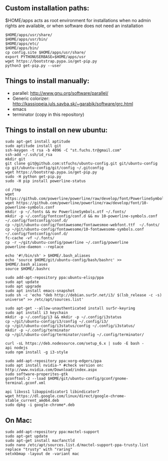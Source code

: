 ## Custom installation paths:
$HOME/apps acts as root environment for installations when no admin rights are
available, or when software does not need an installation

    $HOME/apps/usr/share/
    $HOME/apps/usr/bin/
    $HOME/apps/etc/
    $HOME/apps/bin/
    cp config.site $HOME/apps/usr/share/
    export PYTHONUSERBASE=$HOME/apps/usr
    wget https://bootstrap.pypa.io/get-pip.py
    python3 get-pip.py --user


## Things to install manually: ##
- parallel: http://www.gnu.org/software/parallel/
- Generic colorizer: http://kassiopeia.juls.savba.sk/~garabik/software/grc.html
- emacs
- terminator (copy in this repository)

## Things to install on new ubuntu: ##

    sudo apt-get install aptitude
    sudo aptitude install git
    ssh-keygen -t rsa -b 4096 -C "st.fuchs.tr@gmail.com"
    ssh-add ~/.ssh/id_rsa
    mkdir git
    git clone git@github.com:stfuchs/ubuntu-config.git git/ubuntu-config
    cp git/ubuntu-config/git/config ~/.gitconfig
    wget https://bootstrap.pypa.io/get-pip.py
    sudo -H python get-pip.py
    sudo -H pip install powerline-status

    cd /tmp
    wget https://github.com/powerline/powerline/raw/develop/font/PowerlineSymbols.otf
    wget https://github.com/powerline/powerline/raw/develop/font/10-powerline-symbols.conf
    mkdir -p ~/.fonts && mv PowerlineSymbols.otf ~/.fonts/
    mkdir -p ~/.config/fontconfig/conf.d && mv 10-powerline-symbols.conf ~/.config/fontconfig/conf.d/
    cp ~/git/ubuntu-config/fontawesome/fontawesmoe-webfont.ttf  ~/.fonts/
    cp ~/git/ubuntu-config/fontawesome/10-fontawesome-symbols.conf ~/.config/fontconfig/conf.d/
    fc-cache -vf ~/.fonts/
    cp -r ~/git/ubuntu-config/powerline ~/.config/powerline
    powerline-daemon --replace

    echo '#!/bin/sh' > $HOME/.bash_aliases
    echo 'source $HOME/git/ubuntu-config/bash/bashrc' >> $HOME/.bash_aliases
    source $HOME/.bashrc

    sudo add-apt-repository ppa:ubuntu-elisp/ppa
    sudo apt update
    sudo apt upgrade
    sudo apt install emacs-snapshot
    sudo sh -c 'echo "deb http://debian.sur5r.net/i3/ $(lsb_release -c -s) universe" >> /etc/apt/sources.list'

    sudo apt-get --allow-unauthenticated install sur5r-keyring
    sudo apt install i3 keychain
    mkdir -p ~/.config/i3 && mkdir -p ~/.config/i3status
    cp ~/git/ubuntu-config/i3/config ~/.config/i3/
    cp ~/git/ubuntu-config/i3status/config ~/.config/i3status/
    mkdir -p ~/.config/terminator
    cp ~/git/ubuntu-config/terminator/config ~/.config/terminator/

    curl -sL https://deb.nodesource.com/setup_6.x | sudo -E bash -
    api nodejs
    sudo npm install -g i3-style

    sudo add-apt-repository ppa:xorg-edgers/ppa
    sudo apt install nvidia-* #check version on: http://www.nvidia.com/Download/index.aspx
    sudo software-properites-gtk
    gconftool-2 --load $HOME/git/ubuntu-config/gconf/gnome-terminal.gconf.xml

    api libxss1 libappindicator1 libindicator7
    wget https://dl.google.com/linux/direct/google-chrome-stable_current_amd64.deb
    sudo dpkg -i google-chrome*.deb


## On Mac: ##
    sudo add-apt-repository ppa:mactel-support
    sudo apt-get update
    sudo apt-get install macfanctld
    sudo nano /etc/apt/sources.list.d/mactel-support-ppa-trusty.list
    replace "trusty" with "raring"
    setxkbmap -layout de -variant mac
